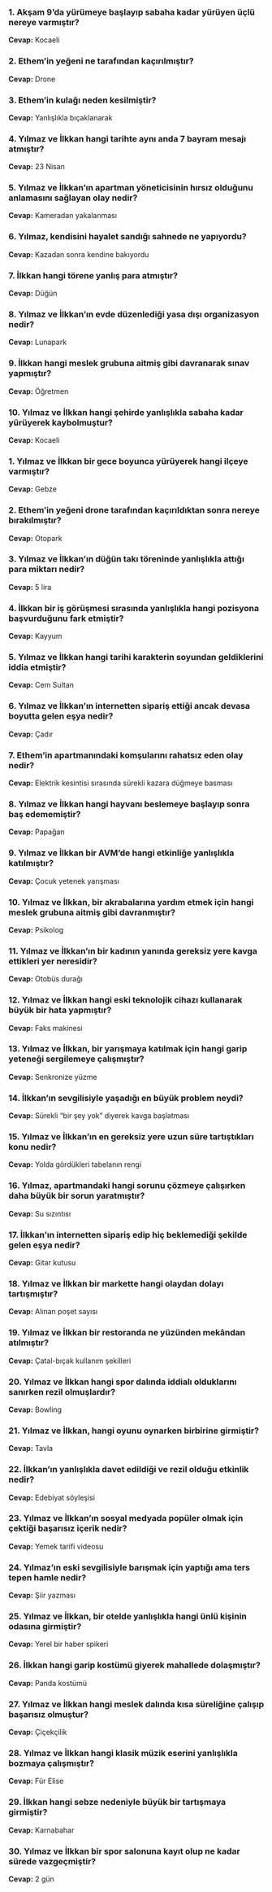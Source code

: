 ### 1. Akşam 9’da yürümeye başlayıp sabaha kadar yürüyen üçlü nereye varmıştır?  
**Cevap:** Kocaeli  

### 2. Ethem’in yeğeni ne tarafından kaçırılmıştır?  
**Cevap:** Drone  

### 3. Ethem’in kulağı neden kesilmiştir?  
**Cevap:** Yanlışlıkla bıçaklanarak  

### 4. Yılmaz ve İlkkan hangi tarihte aynı anda 7 bayram mesajı atmıştır?  
**Cevap:** 23 Nisan  

### 5. Yılmaz ve İlkkan’ın apartman yöneticisinin hırsız olduğunu anlamasını sağlayan olay nedir?  
**Cevap:** Kameradan yakalanması  

### 6. Yılmaz, kendisini hayalet sandığı sahnede ne yapıyordu?  
**Cevap:** Kazadan sonra kendine bakıyordu  

### 7. İlkkan hangi törene yanlış para atmıştır?  
**Cevap:** Düğün  

### 8. Yılmaz ve İlkkan’ın evde düzenlediği yasa dışı organizasyon nedir?  
**Cevap:** Lunapark  

### 9. İlkkan hangi meslek grubuna aitmiş gibi davranarak sınav yapmıştır?  
**Cevap:** Öğretmen  

### 10. Yılmaz ve İlkkan hangi şehirde yanlışlıkla sabaha kadar yürüyerek kaybolmuştur?  
**Cevap:** Kocaeli  

### 1. Yılmaz ve İlkkan bir gece boyunca yürüyerek hangi ilçeye varmıştır?  
**Cevap:** Gebze  

### 2. Ethem’in yeğeni drone tarafından kaçırıldıktan sonra nereye bırakılmıştır?  
**Cevap:** Otopark  

### 3. Yılmaz ve İlkkan’ın düğün takı töreninde yanlışlıkla attığı para miktarı nedir?  
**Cevap:** 5 lira  

### 4. İlkkan bir iş görüşmesi sırasında yanlışlıkla hangi pozisyona başvurduğunu fark etmiştir?  
**Cevap:** Kayyum  

### 5. Yılmaz ve İlkkan hangi tarihi karakterin soyundan geldiklerini iddia etmiştir?  
**Cevap:** Cem Sultan  

### 6. Yılmaz ve İlkkan’ın internetten sipariş ettiği ancak devasa boyutta gelen eşya nedir?  
**Cevap:** Çadır  

### 7. Ethem’in apartmanındaki komşularını rahatsız eden olay nedir?  
**Cevap:** Elektrik kesintisi sırasında sürekli kazara düğmeye basması  

### 8. Yılmaz ve İlkkan hangi hayvanı beslemeye başlayıp sonra baş edememiştir?  
**Cevap:** Papağan  

### 9. Yılmaz ve İlkkan bir AVM’de hangi etkinliğe yanlışlıkla katılmıştır?  
**Cevap:** Çocuk yetenek yarışması  

### 10. Yılmaz ve İlkkan, bir akrabalarına yardım etmek için hangi meslek grubuna aitmiş gibi davranmıştır?  
**Cevap:** Psikolog  

### 11. Yılmaz ve İlkkan’ın bir kadının yanında gereksiz yere kavga ettikleri yer neresidir?  
**Cevap:** Otobüs durağı  

### 12. Yılmaz ve İlkkan hangi eski teknolojik cihazı kullanarak büyük bir hata yapmıştır?  
**Cevap:** Faks makinesi  

### 13. Yılmaz ve İlkkan, bir yarışmaya katılmak için hangi garip yeteneği sergilemeye çalışmıştır?  
**Cevap:** Senkronize yüzme  

### 14. İlkkan’ın sevgilisiyle yaşadığı en büyük problem neydi?  
**Cevap:** Sürekli “bir şey yok” diyerek kavga başlatması  

### 15. Yılmaz ve İlkkan’ın en gereksiz yere uzun süre tartıştıkları konu nedir?  
**Cevap:** Yolda gördükleri tabelanın rengi  

### 16. Yılmaz, apartmandaki hangi sorunu çözmeye çalışırken daha büyük bir sorun yaratmıştır?  
**Cevap:** Su sızıntısı  

### 17. İlkkan’ın internetten sipariş edip hiç beklemediği şekilde gelen eşya nedir?  
**Cevap:** Gitar kutusu  

### 18. Yılmaz ve İlkkan bir markette hangi olaydan dolayı tartışmıştır?  
**Cevap:** Alınan poşet sayısı  

### 19. Yılmaz ve İlkkan bir restoranda ne yüzünden mekândan atılmıştır?  
**Cevap:** Çatal-bıçak kullanım şekilleri  

### 20. Yılmaz ve İlkkan hangi spor dalında iddialı olduklarını sanırken rezil olmuşlardır?  
**Cevap:** Bowling  

### 21. Yılmaz ve İlkkan, hangi oyunu oynarken birbirine girmiştir?  
**Cevap:** Tavla  

### 22. İlkkan’ın yanlışlıkla davet edildiği ve rezil olduğu etkinlik nedir?  
**Cevap:** Edebiyat söyleşisi  

### 23. Yılmaz ve İlkkan’ın sosyal medyada popüler olmak için çektiği başarısız içerik nedir?  
**Cevap:** Yemek tarifi videosu  

### 24. Yılmaz’ın eski sevgilisiyle barışmak için yaptığı ama ters tepen hamle nedir?  
**Cevap:** Şiir yazması  

### 25. Yılmaz ve İlkkan, bir otelde yanlışlıkla hangi ünlü kişinin odasına girmiştir?  
**Cevap:** Yerel bir haber spikeri  

### 26. İlkkan hangi garip kostümü giyerek mahallede dolaşmıştır?  
**Cevap:** Panda kostümü  

### 27. Yılmaz ve İlkkan hangi meslek dalında kısa süreliğine çalışıp başarısız olmuştur?  
**Cevap:** Çiçekçilik  

### 28. Yılmaz ve İlkkan hangi klasik müzik eserini yanlışlıkla bozmaya çalışmıştır?  
**Cevap:** Für Elise  

### 29. İlkkan hangi sebze nedeniyle büyük bir tartışmaya girmiştir?  
**Cevap:** Karnabahar  

### 30. Yılmaz ve İlkkan bir spor salonuna kayıt olup ne kadar sürede vazgeçmiştir?  
**Cevap:** 2 gün  
